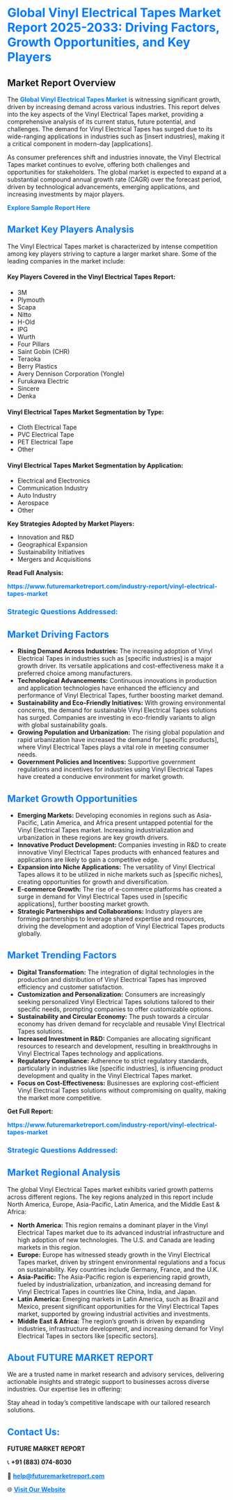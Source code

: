 <h1 style="color: #007BFF;">Global Vinyl Electrical Tapes Market Report 2025-2033: Driving Factors, Growth Opportunities, and Key Players</h1>

<section id="overview">
<h2>Market Report Overview</h2>
<p>The <a href="https://www.futuremarketreport.com/industry-report/vinyl-electrical-tapes-market" style="color: #007BFF; text-decoration: none;"><strong>Global Vinyl Electrical Tapes Market</strong></a> is witnessing significant growth, driven by increasing demand across various industries. This report delves into the key aspects of the Vinyl Electrical Tapes market, providing a comprehensive analysis of its current status, future potential, and challenges. The demand for Vinyl Electrical Tapes has surged due to its wide-ranging applications in industries such as [insert industries], making it a critical component in modern-day [applications].</p>
<p>As consumer preferences shift and industries innovate, the Vinyl Electrical Tapes market continues to evolve, offering both challenges and opportunities for stakeholders. The global market is expected to expand at a substantial compound annual growth rate (CAGR) over the forecast period, driven by technological advancements, emerging applications, and increasing investments by major players.</p>
</section>

<section id="overview">
<p><a href="https://www.futuremarketreport.com/request-sample/reportId=114226" style="color: #007BFF; text-decoration: none;"><strong>Explore Sample Report Here</strong></a></p>
</section>

<section id="key-players">
<h2 style="color: #007BFF;">Market Key Players Analysis</h2>
<p>The Vinyl Electrical Tapes market is characterized by intense competition among key players striving to capture a larger market share. Some of the leading companies in the market include:</p>
<h4>Key Players Covered in the Vinyl Electrical Tapes Report:</h4>
<ul><li>3M</li><li>Plymouth</li><li>Scapa</li><li>Nitto</li><li>H-Old</li><li>IPG</li><li>Wurth</li><li>Four Pillars</li><li>Saint Gobin (CHR)</li><li>Teraoka</li><li>Berry Plastics</li><li>Avery Dennison Corporation (Yongle)</li><li>Furukawa Electric</li><li>Sincere</li><li>Denka</li></ul>
<h4>Vinyl Electrical Tapes Market Segmentation by Type:</h4>
<ul><li>Cloth Electrical Tape</li><li>PVC Electrical Tape</li><li>PET Electrical Tape</li><li>Other</li></ul>

<h4>Vinyl Electrical Tapes Market Segmentation by Application:</h4>
<ul><li>Electrical and Electronics</li><li>Communication Industry</li><li>Auto Industry</li><li>Aerospace</li><li>Other</li></ul>
<p><strong>Key Strategies Adopted by Market Players:</strong></p>
<ul>
<li>Innovation and R&D</li>
<li>Geographical Expansion</li>
<li>Sustainability Initiatives</li>
<li>Mergers and Acquisitions</li>
</ul>
</section>

<section>
<p><strong>Read Full Analysis: </strong></p><a href="https://www.futuremarketreport.com/industry-report/vinyl-electrical-tapes-market" style="color: #007BFF; text-decoration: none;"><strong>https://www.futuremarketreport.com/industry-report/vinyl-electrical-tapes-market</strong></a>
<h3 style="color: #007BFF;">Strategic Questions Addressed:</h3>
</section>

<section id="driving-factors">
<h2 style="color: #007BFF;">Market Driving Factors</h2>
<ul>
<li><strong>Rising Demand Across Industries:</strong> The increasing adoption of Vinyl Electrical Tapes in industries such as [specific industries] is a major growth driver. Its versatile applications and cost-effectiveness make it a preferred choice among manufacturers.</li>
<li><strong>Technological Advancements:</strong> Continuous innovations in production and application technologies have enhanced the efficiency and performance of Vinyl Electrical Tapes, further boosting market demand.</li>
<li><strong>Sustainability and Eco-Friendly Initiatives:</strong> With growing environmental concerns, the demand for sustainable Vinyl Electrical Tapes solutions has surged. Companies are investing in eco-friendly variants to align with global sustainability goals.</li>
<li><strong>Growing Population and Urbanization:</strong> The rising global population and rapid urbanization have increased the demand for [specific products], where Vinyl Electrical Tapes plays a vital role in meeting consumer needs.</li>
<li><strong>Government Policies and Incentives:</strong> Supportive government regulations and incentives for industries using Vinyl Electrical Tapes have created a conducive environment for market growth.</li>
</ul>
</section>

<section id="growth-opportunities">
<h2 style="color: #007BFF;">Market Growth Opportunities</h2>
<ul>
<li><strong>Emerging Markets:</strong> Developing economies in regions such as Asia-Pacific, Latin America, and Africa present untapped potential for the Vinyl Electrical Tapes market. Increasing industrialization and urbanization in these regions are key growth drivers.</li>
<li><strong>Innovative Product Development:</strong> Companies investing in R&D to create innovative Vinyl Electrical Tapes products with enhanced features and applications are likely to gain a competitive edge.</li>
<li><strong>Expansion into Niche Applications:</strong> The versatility of Vinyl Electrical Tapes allows it to be utilized in niche markets such as [specific niches], creating opportunities for growth and diversification.</li>
<li><strong>E-commerce Growth:</strong> The rise of e-commerce platforms has created a surge in demand for Vinyl Electrical Tapes used in [specific applications], further boosting market growth.</li>
<li><strong>Strategic Partnerships and Collaborations:</strong> Industry players are forming partnerships to leverage shared expertise and resources, driving the development and adoption of Vinyl Electrical Tapes products globally.</li>
</ul>
</section>

<section id="trending-factors">
<h2 style="color: #007BFF;">Market Trending Factors</h2>
<ul>
<li><strong>Digital Transformation:</strong> The integration of digital technologies in the production and distribution of Vinyl Electrical Tapes has improved efficiency and customer satisfaction.</li>
<li><strong>Customization and Personalization:</strong> Consumers are increasingly seeking personalized Vinyl Electrical Tapes solutions tailored to their specific needs, prompting companies to offer customizable options.</li>
<li><strong>Sustainability and Circular Economy:</strong> The push towards a circular economy has driven demand for recyclable and reusable Vinyl Electrical Tapes solutions.</li>
<li><strong>Increased Investment in R&D:</strong> Companies are allocating significant resources to research and development, resulting in breakthroughs in Vinyl Electrical Tapes technology and applications.</li>
<li><strong>Regulatory Compliance:</strong> Adherence to strict regulatory standards, particularly in industries like [specific industries], is influencing product development and quality in the Vinyl Electrical Tapes market.</li>
<li><strong>Focus on Cost-Effectiveness:</strong> Businesses are exploring cost-efficient Vinyl Electrical Tapes solutions without compromising on quality, making the market more competitive.</li>
</ul>
</section>

<section>
<p><strong>Get Full Report: </strong></p><a href="https://www.futuremarketreport.com/industry-report/vinyl-electrical-tapes-market" style="color: #007BFF; text-decoration: none;"><strong>https://www.futuremarketreport.com/industry-report/vinyl-electrical-tapes-market</strong></a>
<h3 style="color: #007BFF;">Strategic Questions Addressed:</h3>
</section>


<section id="regional-analysis">
<h2 style="color: #007BFF;">Market Regional Analysis</h2>
<p>The global Vinyl Electrical Tapes market exhibits varied growth patterns across different regions. The key regions analyzed in this report include North America, Europe, Asia-Pacific, Latin America, and the Middle East & Africa:</p>
<ul>
<li><strong>North America:</strong> This region remains a dominant player in the Vinyl Electrical Tapes market due to its advanced industrial infrastructure and high adoption of new technologies. The U.S. and Canada are leading markets in this region.</li>
<li><strong>Europe:</strong> Europe has witnessed steady growth in the Vinyl Electrical Tapes market, driven by stringent environmental regulations and a focus on sustainability. Key countries include Germany, France, and the U.K.</li>
<li><strong>Asia-Pacific:</strong> The Asia-Pacific region is experiencing rapid growth, fueled by industrialization, urbanization, and increasing demand for Vinyl Electrical Tapes in countries like China, India, and Japan.</li>
<li><strong>Latin America:</strong> Emerging markets in Latin America, such as Brazil and Mexico, present significant opportunities for the Vinyl Electrical Tapes market, supported by growing industrial activities and investments.</li>
<li><strong>Middle East & Africa:</strong> The region’s growth is driven by expanding industries, infrastructure development, and increasing demand for Vinyl Electrical Tapes in sectors like [specific sectors].</li>
</ul>
</section>

<footer>
<h2 style="color: #007BFF;">About FUTURE MARKET REPORT</h2>
<p>We are a trusted name in market research and advisory services, delivering actionable insights and strategic support to businesses across diverse industries. Our expertise lies in offering:</p>

<p>Stay ahead in today’s competitive landscape with our tailored research solutions.</p>

<h2 style="color: #007BFF;">Contact Us:</h2>
<p><strong>FUTURE MARKET REPORT</strong></p>
<p>📞 <strong>+91 (883) 074-8030</strong></p>
<p>📧 <strong><a href="mailto:help@futuremarketreport.com" style="color: #007BFF;">help@futuremarketreport.com</a></strong></p>
<p>🌐 <strong><a href="https://www.futuremarketreport.com/" style="color: #007BFF;">Visit Our Website</a></strong></p>
</footer>